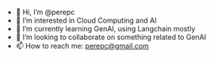 - 👋 Hi, I’m @perepc
- 👀 I’m interested in Cloud Computing and AI
- 🌱 I’m currently learning GenAI, using Langchain mostly
- 💞️ I’m looking to collaborate on something related to GenAI
- 📫 How to reach me: perepc@gmail.com

<!---
perepc/perepc is a ✨ special ✨ repository because its `README.md` (this file) appears on your GitHub profile.
You can click the Preview link to take a look at your changes.
--->
